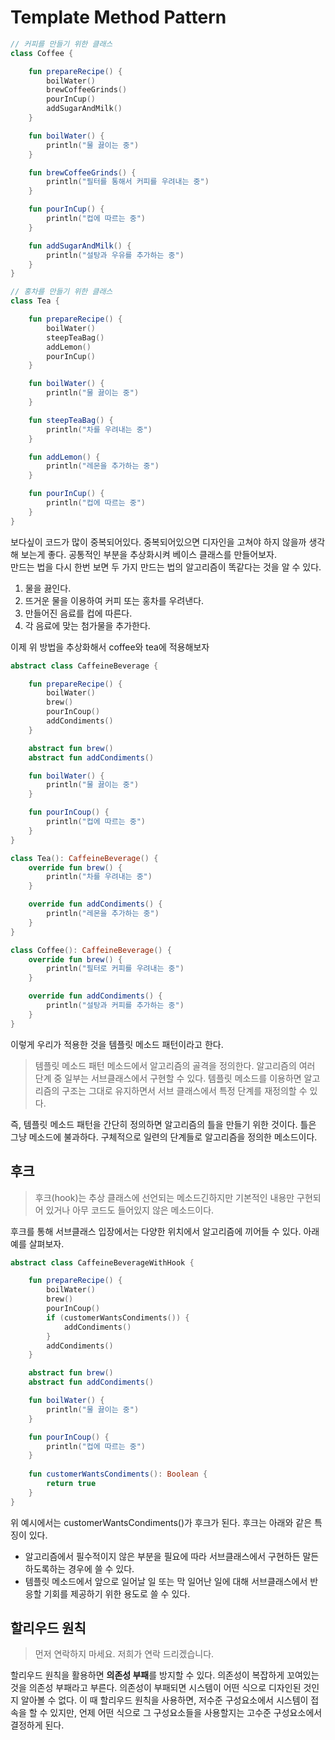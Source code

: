 # Template Method Pattern

```kotlin
// 커피를 만들기 위한 클래스
class Coffee {

    fun prepareRecipe() {
        boilWater()
        brewCoffeeGrinds()
        pourInCup()
        addSugarAndMilk()
    }

    fun boilWater() {
        println("물 끓이는 중")
    }

    fun brewCoffeeGrinds() {
        println("필터를 통해서 커피를 우려내는 중")
    }

    fun pourInCup() {
        println("컵에 따르는 중")
    }

    fun addSugarAndMilk() {
        println("설탕과 우유를 추가하는 중")
    }
}

// 홍차를 만들기 위한 클래스
class Tea {

    fun prepareRecipe() {
        boilWater()
        steepTeaBag()
        addLemon()
        pourInCup()
    }

    fun boilWater() {
        println("물 끓이는 중")
    }

    fun steepTeaBag() {
        println("차를 우려내는 중")
    }

    fun addLemon() {
        println("레몬을 추가하는 중")
    }

    fun pourInCup() {
        println("컵에 따르는 중")
    }
}
```
보다싶이 코드가 많이 중복되어있다. 중복되어있으면 디자인을 고쳐야 하지 않을까 생각해 보는게 좋다. 
공통적인 부분을 추상화시켜 베이스 클래스를 만들어보자.   
만드는 법을 다시 한번 보면 두 가지 만드는 법의 알고리즘이 똑같다는 것을 알 수 있다. 
1. 물을 끓인다. 
2. 뜨거운 물을 이용하여 커피 또는 홍차를 우려낸다.
3. 만들어진 음료를 컵에 따른다. 
4. 각 음료에 맞는 첨가물을 추가한다.  

이제 위 방법을 추상화해서 coffee와 tea에 적용해보자
```kotlin
abstract class CaffeineBeverage {

    fun prepareRecipe() {
        boilWater()
        brew()
        pourInCoup()
        addCondiments()
    }

    abstract fun brew()
    abstract fun addCondiments()

    fun boilWater() {
        println("물 끓이는 중")
    }

    fun pourInCoup() {
        println("컵에 따르는 중")
    }
}

class Tea(): CaffeineBeverage() {
    override fun brew() {
        println("차를 우려내는 중")
    }

    override fun addCondiments() {
        println("레몬을 추가하는 중")
    }
}

class Coffee(): CaffeineBeverage() {
    override fun brew() {
        println("필터로 커피를 우려내는 중")
    }

    override fun addCondiments() {
        println("설탕과 커피를 추가하는 중")
    }
}
```
이렇게 우리가 적용한 것을 템플릿 메소드 패턴이라고 한다.
> 템플릿 메소드 패턴
> 메소드에서 알고리즘의 골격을 정의한다. 알고리즘의 여러 단계 중 일부는 서브클래스에서 구현할 수 있다. 
> 템플릿 메소드를 이용하면 알고리즘의 구조는 그대로 유지하면서 서브 클래스에서 특정 단계를 재정의할 수 있다.  

즉, 템플릿 메소드 패턴을 간단히 정의하면 알고리즘의 틀을 만들기 위한 것이다. 틀은 그냥 메소드에 불과하다. 구체적으로 일련의 단계들로 알고리즘을 정의한 메소드이다.

## 후크
> 후크(hook)는 추상 클래스에 선언되는 메소드긴하지만 기본적인 내용만 구현되어 있거나 아무 코드도 들어있지 않은 메소드이다.  

후크를 통해 서브클래스 입장에서는 다양한 위치에서 알고리즘에 끼어들 수 있다. 아래 예를 살펴보자.
```kotlin
abstract class CaffeineBeverageWithHook {

    fun prepareRecipe() {
        boilWater()
        brew()
        pourInCoup()
        if (customerWantsCondiments()) {
            addCondiments()
        }
        addCondiments()
    }

    abstract fun brew()
    abstract fun addCondiments()

    fun boilWater() {
        println("물 끓이는 중")
    }

    fun pourInCoup() {
        println("컵에 따르는 중")
    }
    
    fun customerWantsCondiments(): Boolean {
        return true
    }
}
```
위 예시에서는 customerWantsCondiments()가 후크가 된다. 후크는 아래와 같은 특징이 있다. 
* 알고리즘에서 필수적이지 않은 부분을 필요에 따라 서브클래스에서 구현하든 말든 하도록하는 경우에 쓸 수 있다.
* 템플릿 메소드에서 앞으로 일어날 일 또는 막 일어난 일에 대해 서브클래스에서 반응할 기회를 제공하기 위한 용도로 쓸 수 있다. 

## 할리우드 원칙
> 먼저 연락하지 마세요. 저희가 연락 드리겠습니다.  

할리우드 원칙을 활용하면 **의존성 부패**를 방지할 수 있다. 의존성이 복잡하게 꼬여있는 것을 의존성 부패라고 부른다. 
의존성이 부패되면 시스템이 어떤 식으로 디자인된 것인지 알아볼 수 없다. 
이 때 할리우드 원칙을 사용하면, 저수준 구성요소에서 시스템이 접속을 할 수 있지만, 언제 어떤 식으로 그 구성요소들을 사용할지는 고수준 구성요소에서 결정하게 된다.  